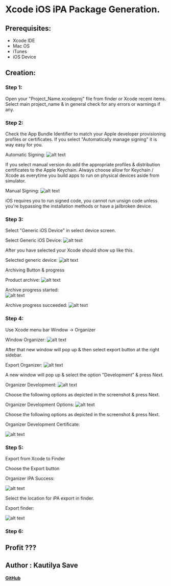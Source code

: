 # Xcode iOS iPA Package Generation.


## Prerequisites: 

* Xcode IDE
* Mac OS 
* iTunes
* iOS Device



## Creation: 

### Step 1:
Open your "Project_Name.xcodeproj" file from finder or Xcode recent items.
Select main project_name & in general check for any errors or warnings if any.

### Step 2: 
Check the App Bundle Identifier to match your Apple developer provisioning profiles or certificates.
If you select "Automatically manage signing" it is way easy for you.

Automatic Signing: 
![alt text][image]

[image]: https://github.com/SensehacK/iOSDocumentation/blob/master/iOSiPAAssets/automatic_Signing.png "Automatic Signing Kautilya"


If you select manual version do add the appropriate profiles & distribution certificates to the Apple Keychain.
Always choose allow for Keychain / Xcode as everytime you build apps to run on physical devices aside from simulator.

Manual Signing: 
![alt text][image2]

[image2]: https://github.com/SensehacK/iOSDocumentation/blob/master/iOSiPAAssets/manual_Signing.png "Manual Signing Kautilya"

iOS requires you to run signed code, you cannot run unsign code unless you're bypassing the installation methods or have a jailbroken device.


### Step 3: 
Select "Generic iOS Device" in select device screen.

Select Generic iOS Device: 
![alt text][image3]

[image3]: https://github.com/SensehacK/iOSDocumentation/blob/master/iOSiPAAssets/select_Generic_iOS_Device.png "select_Generic_iOS_Device Kautilya"


After you have selected your Xcode should show up like this.

Selected generic device: 
![alt text][image4]

[image4]: https://github.com/SensehacK/iOSDocumentation/blob/master/iOSiPAAssets/selected_generic_device.png "selected generic device Kautilya"


Archiving Button & progress 

Product archive: 
![alt text][image5]

[image5]: https://github.com/SensehacK/iOSDocumentation/blob/master/iOSiPAAssets/product_archive.png "product_archive Kautilya"

Archive progress started:   
![alt text][image6]

[image6]: https://github.com/SensehacK/iOSDocumentation/blob/master/iOSiPAAssets/archive_progress.png "archive_progress Kautilya"

Archive progress succeeded: 
![alt text][image7]

[image7]: https://github.com/SensehacK/iOSDocumentation/blob/master/iOSiPAAssets/archive_successful.png "archive_progress succeeded Kautilya"



### Step 4: 

Use Xcode menu bar Window -> Organizer


Window Organizer: 
![alt text][image8]

[image8]: https://github.com/SensehacK/iOSDocumentation/blob/master/iOSiPAAssets/window_organizer.png "window_organizer Kautilya"

After that new window will pop up & then select export button at the right sidebar.

Export Organizer: 
![alt text][image9]

[image9]: https://github.com/SensehacK/iOSDocumentation/blob/master/iOSiPAAssets/export_organizer.png "export_organizer Kautilya"

A new window will pop up & select the option "Development" & press Next.

Organizer Development: 
![alt text][image10]

[image10]: https://github.com/SensehacK/iOSDocumentation/blob/master/iOSiPAAssets/organizer_development.png "organizer_development Kautilya"

Choose the following options as depicted in the screenshot & press Next.

Organizer Development Options: 
![alt text][image10]

[image10]: https://github.com/SensehacK/iOSDocumentation/blob/master/iOSiPAAssets/organizer_development_options.png "organizer_development_options Kautilya"

Choose the following options as depicted in the screenshot & press Next.

Organizer Development Certificate: 

![alt text][image11]

[image11]: https://github.com/SensehacK/iOSDocumentation/blob/master/iOSiPAAssets/organizer_development_certificate.png "organizer_development_certificate Kautilya"


### Step 5: 
Export from Xcode to Finder

Choose the Export button

Organizer iPA Success: 

![alt text][image12]

[image12]: https://github.com/SensehacK/iOSDocumentation/blob/master/iOSiPAAssets/organizer_ipa_success.png "organizer_ipa_success Kautilya"

Select the location for iPA export in finder.

Export finder: 

![alt text][image13]

[image13]: https://github.com/SensehacK/iOSDocumentation/blob/master/iOSiPAAssets/export_finder.png "export_finder Kautilya"



### Step 6:
## Profit ???


## Author : Kautilya Save 
#### [GitHub](https://github.com/SensehacK) 
